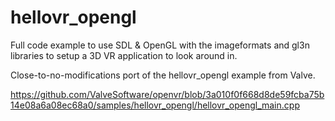 # hellovr_opengl

Full code example to use SDL & OpenGL with the imageformats and gl3n libraries
to setup a 3D VR application to look around in.

Close-to-no-modifications port of the hellovr_opengl example from Valve.

https://github.com/ValveSoftware/openvr/blob/3a010f0f668d8de59fcba75b14e08a6a08ec68a0/samples/hellovr_opengl/hellovr_opengl_main.cpp
